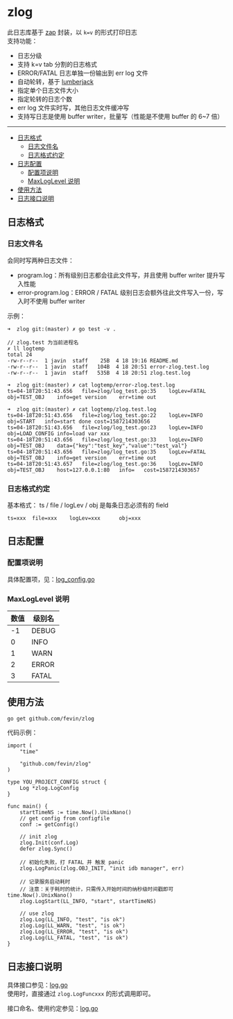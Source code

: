 # zlog

此日志库基于 [zap](https://github.com/uber-go/zap) 封装，以 `k=v` 的形式打印日志    
支持功能：
* 日志分级
* 支持 k=v tab 分割的日志格式
* ERROR/FATAL 日志单独一份输出到 err log 文件
* 自动轮转，基于 [lumberjack](https://github.com/natefinch/lumberjack)
* 指定单个日志文件大小
* 指定轮转的日志个数
* err log 文件实时写，其他日志文件缓冲写
* 支持写日志是使用 buffer writer，批量写（性能是不使用 buffer 的 6~7 倍）

----

  * [日志格式](#日志格式)
     * [日志文件名](#日志文件名)
     * [日志格式约定](#日志格式约定)
  * [日志配置](#日志配置)
     * [配置项说明](#配置项说明)
     * [MaxLogLevel 说明](#maxloglevel-说明)
  * [使用方法](#使用方法)
  * [日志接口说明](#日志接口说明)

## 日志格式
### 日志文件名
会同时写两种日志文件：
* program.log：所有级别日志都会往此文件写，并且使用 buffer writer 提升写入性能
* error-program.log：ERROR / FATAL 级别日志会额外往此文件写入一份，写入时不使用 buffer writer

示例：
```
➜  zlog git:(master) ✗ go test -v .

// zlog.test 为当前进程名
✗ ll logtemp
total 24
-rw-r--r--  1 javin  staff    25B  4 18 19:16 README.md
-rw-r--r--  1 javin  staff   104B  4 18 20:51 error-zlog.test.log
-rw-r--r--  1 javin  staff   535B  4 18 20:51 zlog.test.log

➜  zlog git:(master) ✗ cat logtemp/error-zlog.test.log
ts=04-18T20:51:43.656	file=zlog/log_test.go:35	logLev=FATAL		obj=TEST_OBJ	info=get version	err=time out

➜  zlog git:(master) ✗ cat logtemp/zlog.test.log
ts=04-18T20:51:43.656	file=zlog/log_test.go:22	logLev=INFO		obj=START	info=start done	cost=1587214303656
ts=04-18T20:51:43.656	file=zlog/log_test.go:23	logLev=INFO		obj=LOAD_CONFIG	info=load var xxx
ts=04-18T20:51:43.656	file=zlog/log_test.go:33	logLev=INFO		obj=TEST_OBJ	data={"key":"test_key","value":"test_val"}
ts=04-18T20:51:43.656	file=zlog/log_test.go:35	logLev=FATAL		obj=TEST_OBJ	info=get version	err=time out
ts=04-18T20:51:43.657	file=zlog/log_test.go:36	logLev=INFO		obj=TEST_OBJ	host=127.0.0.1:80	info=	cost=1587214303657
```

### 日志格式约定
基本格式： ts / file / logLev / obj 是每条日志必须有的 field  
```
ts=xxx	file=xxx	logLev=xxx		obj=xxx
```

## 日志配置
### 配置项说明

具体配置项，见：[log_config.go](./log_config.go#L17)

### MaxLogLevel 说明

| 数值 | 级别名 |
| ---- | ---- |
| -1 | DEBUG |
| 0 | INFO |
| 1 | WARN |
| 2 | ERROR |
| 3 | FATAL |

## 使用方法

```
go get github.com/fevin/zlog
```

代码示例：

```
import (
    "time"

    "github.com/fevin/zlog"
)

type YOU_PROJECT_CONFIG struct {
    Log *zlog.LogConfig
}

func main() {
    startTimeNS := time.Now().UnixNano()
    // get config from configfile
    conf := getConfig()

    // init zlog
    zlog.Init(conf.Log)
    defer zlog.Sync()

    // 初始化失败，打 FATAL 并 触发 panic
    zlog.LogPanic(zlog.OBJ_INIT, "init idb manager", err)

    // 记录服务启动耗时
    // 注意：关于耗时的统计，只需传入开始时间的纳秒级时间戳即可 time.Now().UnixNano()
    zlog.LogStart(LL_INFO, "start", startTimeNS)

    // use zlog
    zlog.Log(LL_INFO, "test", "is ok")
    zlog.Log(LL_WARN, "test", "is ok")
    zlog.Log(LL_ERROR, "test", "is ok")
    zlog.Log(LL_FATAL, "test", "is ok")
}
```

## 日志接口说明

具体接口参见：[log.go](./log.go)    
使用时，直接通过 `zlog.LogFuncxxx` 的形式调用即可。    

接口命名、使用约定参见：[log.go](./log.go)  
